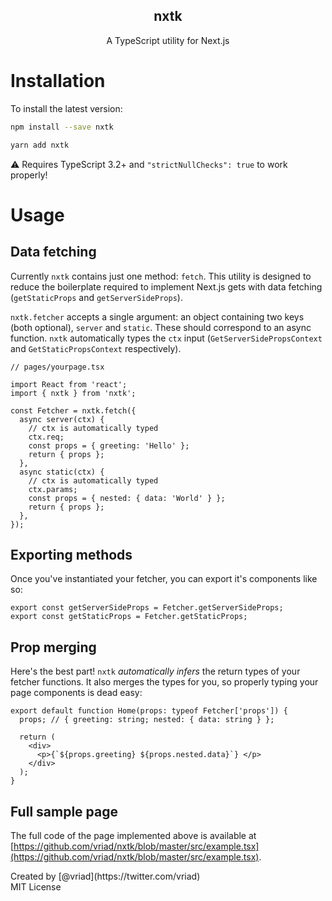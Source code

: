 <h2 align="center">nxtk</h1>
<p align="center">
  A TypeScript utility for Next.js
</p>

# Installation

To install the latest version:

```sh
npm install --save nxtk
```

```sh
yarn add nxtk
```

⚠️ Requires TypeScript 3.2+ and `"strictNullChecks": true` to work properly!

# Usage

## Data fetching

Currently `nxtk` contains just one method: `fetch`. This utility is designed to reduce the boilerplate required to implement Next.js gets with data fetching (`getStaticProps` and `getServerSideProps`).

`nxtk.fetcher` accepts a single argument: an object containing two keys (both optional), `server` and `static`. These should correspond to an async function. `nxtk` automatically types the `ctx` input (`GetServerSidePropsContext`
and `GetStaticPropsContext` respectively).

```tsx
// pages/yourpage.tsx

import React from 'react';
import { nxtk } from 'nxtk';

const Fetcher = nxtk.fetch({
  async server(ctx) {
    // ctx is automatically typed
    ctx.req;
    const props = { greeting: 'Hello' };
    return { props };
  },
  async static(ctx) {
    // ctx is automatically typed
    ctx.params;
    const props = { nested: { data: 'World' } };
    return { props };
  },
});
```

## Exporting methods

Once you've instantiated your fetcher, you can export it's components like so:

```tsx
export const getServerSideProps = Fetcher.getServerSideProps;
export const getStaticProps = Fetcher.getStaticProps;
```

## Prop merging

Here's the best part! `nxtk` _automatically infers_ the return types of your fetcher functions. It also merges the types for you, so properly typing your page components is dead easy:

```tsx
export default function Home(props: typeof Fetcher['props']) {
  props; // { greeting: string; nested: { data: string } };

  return (
    <div>
      <p>{`${props.greeting} ${props.nested.data}`} </p>
    </div>
  );
}
```

## Full sample page

The full code of the page implemented above is available at [https://github.com/vriad/nxtk/blob/master/src/example.tsx](https://github.com/vriad/nxtk/blob/master/src/example.tsx).

<p>
Created by [@vriad](https://twitter.com/vriad)<br>
MIT License
</p>
